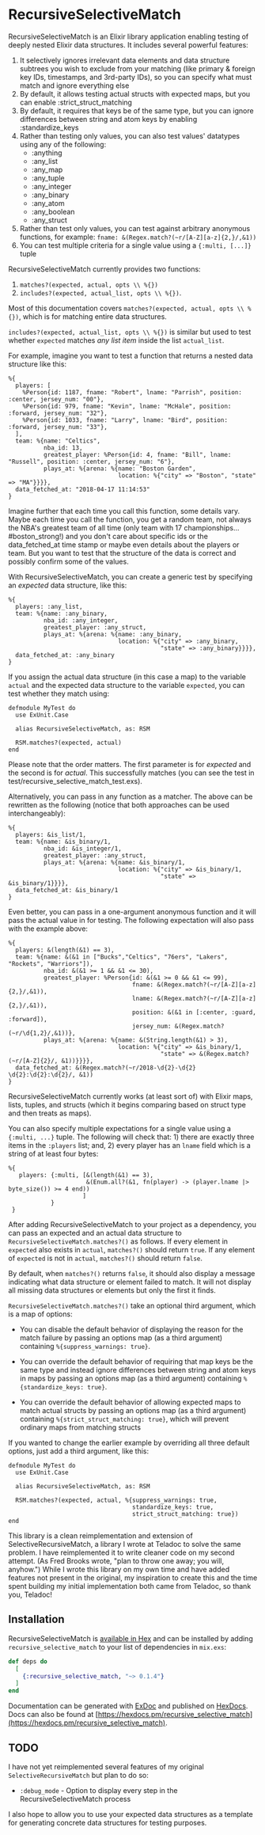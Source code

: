 # RecursiveSelectiveMatch

RecursiveSelectiveMatch is an Elixir library application enabling testing of
deeply nested Elixir data structures. It includes several powerful features:

1) It selectively ignores irrelevant data elements and data structure subtrees you wish to exclude from your matching (like
primary & foreign key IDs, timestamps, and 3rd-party IDs), so you can specify what must match and ignore everything else
2) By default, it allows testing actual structs with expected maps, but you can enable :strict_struct_matching
3) By default, it requires that keys be of the same type, but you can ignore differences between string and atom keys by enabling :standardize_keys
4) Rather than testing only values, you can also test values' datatypes using any of the following:
    * :anything
    * :any_list
    * :any_map
    * :any_tuple
    * :any_integer
    * :any_binary
    * :any_atom
    * :any_boolean
    * :any_struct
5) Rather than test only values, you can test against arbitrary anonymous functions, for example: `fname: &(Regex.match?(~r/[A-Z][a-z]{2,}/,&1))`
6) You can test multiple criteria for a single value using a `{:multi, [...]}` tuple

RecursiveSelectiveMatch currently provides two functions:

1) `matches?(expected, actual, opts \\ %{})`
2) `includes?(expected, actual_list, opts \\ %{})`.

Most of this documentation covers `matches?(expected, actual, opts \\ %{})`, which is for matching entire data structures.

`includes?(expected, actual_list, opts \\ %{})` is similar but used to test whether `expected` matches _any list item_ inside the list `actual_list`.

For example, imagine you want to test a function that returns a nested data structure like this:

    %{
      players: [
        %Person{id: 1187, fname: "Robert", lname: "Parrish", position: :center, jersey_num: "00"},
        %Person{id: 979, fname: "Kevin", lname: "McHale", position: :forward, jersey_num: "32"},
        %Person{id: 1033, fname: "Larry", lname: "Bird", position: :forward, jersey_num: "33"},
      ],
      team: %{name: "Celtics",
              nba_id: 13,
              greatest_player: %Person{id: 4, fname: "Bill", lname: "Russell", position: :center, jersey_num: "6"},
              plays_at: %{arena: %{name: "Boston Garden",
                                   location: %{"city" => "Boston", "state" => "MA"}}}},
      data_fetched_at: "2018-04-17 11:14:53"
    }

Imagine further that each time you call this function, some details vary. Maybe each time you
call the function, you get a random team, not always the NBA's greatest team of all time (only
team with 17 championships... #boston_strong!) and you don't care about specific ids or the data_fetched_at
time stamp or maybe even details about the players or team. But you want to test that the structure
of the data is correct and possibly confirm some of the values.

With RecursiveSelectiveMatch, you can create a generic test by specifying an _expected_ data structure,
like this:

    %{
      players: :any_list,
      team: %{name: :any_binary,
              nba_id: :any_integer,
              greatest_player: :any_struct,
              plays_at: %{arena: %{name: :any_binary,
                                   location: %{"city" => :any_binary,
                                               "state" => :any_binary}}}},
      data_fetched_at: :any_binary
    }

If you assign the actual data structure (in this case a map) to the variable `actual` and the
expected data structure to the variable `expected`, you can test whether they match using:

    defmodule MyTest do
      use ExUnit.Case
      
      alias RecursiveSelectiveMatch, as: RSM  
    
      RSM.matches?(expected, actual)
    end

Please note that the order matters. The first parameter is for _expected_ and the second is for _actual_. This successfully matches (you can see the test in test/recursive_selective_match_test.exs).

Alternatively, you can pass in any function as a matcher. The above can be rewritten as the
following (notice that both approaches can be used interchangeably):

    %{
      players: &is_list/1,
      team: %{name: &is_binary/1,
              nba_id: &is_integer/1,
              greatest_player: :any_struct,
              plays_at: %{arena: %{name: &is_binary/1,
                                   location: %{"city" => &is_binary/1,
                                               "state" => &is_binary/1}}}},
      data_fetched_at: &is_binary/1
    }

Even better, you can pass in a one-argument anonymous function and it will pass the actual
value in for testing. The following expectation will also pass with the example above:

    %{
      players: &(length(&1) == 3),
      team: %{name: &(&1 in ["Bucks","Celtics", "76ers", "Lakers", "Rockets", "Warriors"]),
              nba_id: &(&1 >= 1 && &1 <= 30),
              greatest_player: %Person{id: &(&1 >= 0 && &1 <= 99),
                                       fname: &(Regex.match?(~r/[A-Z][a-z]{2,}/,&1)),
                                       lname: &(Regex.match?(~r/[A-Z][a-z]{2,}/,&1)),
                                       position: &(&1 in [:center, :guard, :forward]),
                                       jersey_num: &(Regex.match?(~r/\d{1,2}/,&1))},
              plays_at: %{arena: %{name: &(String.length(&1) > 3),
                                   location: %{"city" => &is_binary/1,
                                               "state" => &(Regex.match?(~r/[A-Z]{2}/, &1))}}}},
      data_fetched_at: &(Regex.match?(~r/2018-\d{2}-\d{2} \d{2}:\d{2}:\d{2}/, &1))
    }

RecursiveSelectiveMatch currently works (at least sort of) with Elixir maps, lists,
tuples, and structs (which it begins comparing based on struct type and then treats as maps).

You can also specify multiple expectations for a single value using a `{:multi, ...}` tuple.
The following will check that: 1) there are exactly three items in the `:players` list; and,
2) every player has an `lname` field which is a string of at least four bytes:

    %{
       players: {:multi, [&(length(&1) == 3),
                          &(Enum.all?(&1, fn(player) -> (player.lname |> byte_size()) >= 4 end))
                         ]
                }
     }

After adding RecursiveSelectiveMatch to your project as a dependency, you can pass
an expected and an actual data structure to `RecursiveSelectiveMatch.matches?()` as follows.
If every element in `expected` also exists in `actual`, `matches?()` should return `true`.
If any element of `expected` is not in `actual`, `matches?()` should return `false`.

By default, when `matches?()` returns `false`, it should also display a message indicating
what data structure or element failed to match. It will not display all missing data
structures or elements but only the first it finds.

`RecursiveSelectiveMatch.matches?()` take an optional third argument, which is a map of
options:

* You can disable the default behavior of displaying the reason for the match failure by passing an options map (as a third argument) containing `%{suppress_warnings: true}`.

* You can override the default behavior of requiring that map keys be the same type and instead ignore differences between string and atom keys in maps by passing an options map (as a third argument) containing `%{standardize_keys: true}`.

* You can override the default behavior of allowing expected maps to match actual structs by passing an options map (as a third argument) containing `%{strict_struct_matching: true}`, which will prevent ordinary maps from matching structs

If you wanted to change the earlier example by overriding all three default options, just add
a third argument, like this:

    defmodule MyTest do
      use ExUnit.Case
      
      alias RecursiveSelectiveMatch, as: RSM  
    
      RSM.matches?(expected, actual, %{suppress_warnings: true,
                                       standardize_keys: true,
                                       strict_struct_matching: true})
    end

This library is a clean reimplementation and extension of SelectiveRecursiveMatch, a
library I wrote at Teladoc to solve the same problem. I have reimplemented it to
write cleaner code on my second attempt. (As Fred Brooks wrote, "plan to throw
one away; you will, anyhow.") While I wrote this library on my own time and have added
features not present in the original, my inspiration to create this and the time spent
building my initial implementation both came from Teladoc, so thank you, Teladoc!

## Installation

RecursiveSelectiveMatch is [available in Hex](https://hex.pm/packages/recursive_selective_match) and can be installed
by adding `recursive_selective_match` to your list of dependencies in `mix.exs`:

```elixir
def deps do
  [
    {:recursive_selective_match, "~> 0.1.4"}
  ]
end
```

Documentation can be generated with [ExDoc](https://github.com/elixir-lang/ex_doc)
and published on [HexDocs](https://hexdocs.pm). Docs can also
be found at [https://hexdocs.pm/recursive_selective_match](https://hexdocs.pm/recursive_selective_match).

## TODO

I have not yet reimplemented several features of my original `SelectiveRecursiveMatch` but plan to do so:

* `:debug_mode` - Option to display every step in the RecursiveSelectiveMatch process

I also hope to allow you to use your expected data structures as a template for generating concrete data structures for testing purposes.
